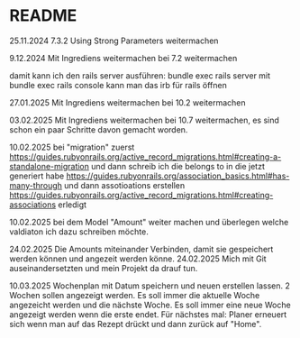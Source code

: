 # README

25.11.2024 7.3.2 Using Strong Parameters weitermachen

9.12.2024 Mit Ingrediens weitermachen bei 7.2 weitermachen

damit kann ich den rails server ausführen: bundle exec rails server
mit  bundle exec rails console kann man das irb für rails öffnen

27.01.2025 Mit Ingrediens weitermachen bei 10.2 weitermachen

03.02.2025 Mit Ingrediens weitermachen bei 10.7 weitermachen, es sind schon ein paar Schritte davon gemacht worden.

10.02.2025 bei "migration" zuerst https://guides.rubyonrails.org/active_record_migrations.html#creating-a-standalone-migration und dann schreib ich die belongs to in die jetzt generiert habe https://guides.rubyonrails.org/association_basics.html#has-many-through und dann assotioations erstellen https://guides.rubyonrails.org/active_record_migrations.html#creating-associations erledigt

10.02.2025 bei dem Model "Amount" weiter machen und überlegen welche valdiaton ich dazu schreiben möchte. 

24.02.2025 Die Amounts miteinander Verbinden, damit sie gespeichert werden können und angezeit werden könne. 
24.02.2025 Mich mit Git auseinandersetzten und mein Projekt da drauf tun. 

10.03.2025 Wochenplan mit Datum speichern und neuen erstellen lassen. 2 Wochen sollen angezeigt werden. Es soll immer die aktuelle Woche angezeicht werden und die nächste Woche. Es soll immer eine neue Woche angezeigt werden wenn die erste endet.
Für nächstes mal: Planer erneuert sich wenn man auf das Rezept drückt und dann zurück auf "Home". 